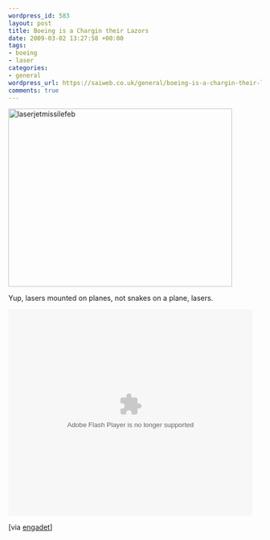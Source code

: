 ```yaml
--- 
wordpress_id: 583
layout: post
title: Boeing is a Chargin their Lazors
date: 2009-03-02 13:27:58 +00:00
tags: 
- boeing
- laser
categories: 
- general
wordpress_url: https://saiweb.co.uk/general/boeing-is-a-chargin-their-lazors
comments: true
---
```

<img src="https://blog.oneiroi.co.uk/uploads/2009/03/laserjetmissilefeb.jpg" alt="laserjetmissilefeb" title="laserjetmissilefeb" width="445" height="355" class="aligncenter size-full wp-image-584" />

Yup, lasers mounted on planes, not snakes on a plane, lasers.

<embed src="https://c.brightcove.com/services/viewer/federated_f9/2227271001?isVid=1&publisherID=981571807" bgcolor="#FFFFFF" flashVars="videoId=14218748001&playerID=2227271001&domain=embed&" base="https://admin.brightcove.com" name="flashObj" width="486" height="412" seamlesstabbing="false" type="application/x-shockwave-flash" allowFullScreen="true" swLiveConnect="true" pluginspage="https://www.macromedia.com/shockwave/download/index.cgi?P1_Prod_Version=ShockwaveFlash"></embed>

[via <a href="https://www.engadget.com/2009/02/26/high-powered-jet-mounted-laser-one-step-closer-to-flying-the-te/">engadet</a>]
